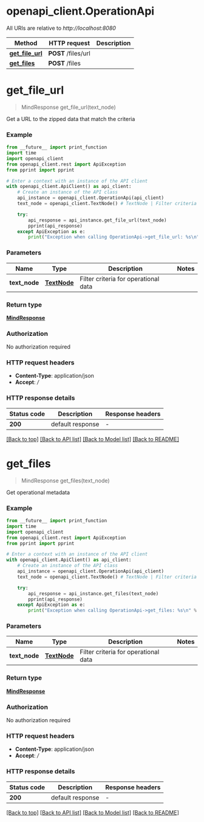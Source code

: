 # openapi_client.OperationApi

All URIs are relative to *http://localhost:8080*

Method | HTTP request | Description
------------- | ------------- | -------------
[**get_file_url**](OperationApi.md#get_file_url) | **POST** /files/url | 
[**get_files**](OperationApi.md#get_files) | **POST** /files | 


# **get_file_url**
> MindResponse get_file_url(text_node)



Get a URL to the zipped data that match the criteria

### Example

```python
from __future__ import print_function
import time
import openapi_client
from openapi_client.rest import ApiException
from pprint import pprint

# Enter a context with an instance of the API client
with openapi_client.ApiClient() as api_client:
    # Create an instance of the API class
    api_instance = openapi_client.OperationApi(api_client)
    text_node = openapi_client.TextNode() # TextNode | Filter criteria for operational data

    try:
        api_response = api_instance.get_file_url(text_node)
        pprint(api_response)
    except ApiException as e:
        print("Exception when calling OperationApi->get_file_url: %s\n" % e)
```

### Parameters

Name | Type | Description  | Notes
------------- | ------------- | ------------- | -------------
 **text_node** | [**TextNode**](TextNode.md)| Filter criteria for operational data | 

### Return type

[**MindResponse**](MindResponse.md)

### Authorization

No authorization required

### HTTP request headers

 - **Content-Type**: application/json
 - **Accept**: */*

### HTTP response details
| Status code | Description | Response headers |
|-------------|-------------|------------------|
**200** | default response |  -  |

[[Back to top]](#) [[Back to API list]](../README.md#documentation-for-api-endpoints) [[Back to Model list]](../README.md#documentation-for-models) [[Back to README]](../README.md)

# **get_files**
> MindResponse get_files(text_node)



Get operational metadata

### Example

```python
from __future__ import print_function
import time
import openapi_client
from openapi_client.rest import ApiException
from pprint import pprint

# Enter a context with an instance of the API client
with openapi_client.ApiClient() as api_client:
    # Create an instance of the API class
    api_instance = openapi_client.OperationApi(api_client)
    text_node = openapi_client.TextNode() # TextNode | Filter criteria for operational data

    try:
        api_response = api_instance.get_files(text_node)
        pprint(api_response)
    except ApiException as e:
        print("Exception when calling OperationApi->get_files: %s\n" % e)
```

### Parameters

Name | Type | Description  | Notes
------------- | ------------- | ------------- | -------------
 **text_node** | [**TextNode**](TextNode.md)| Filter criteria for operational data | 

### Return type

[**MindResponse**](MindResponse.md)

### Authorization

No authorization required

### HTTP request headers

 - **Content-Type**: application/json
 - **Accept**: */*

### HTTP response details
| Status code | Description | Response headers |
|-------------|-------------|------------------|
**200** | default response |  -  |

[[Back to top]](#) [[Back to API list]](../README.md#documentation-for-api-endpoints) [[Back to Model list]](../README.md#documentation-for-models) [[Back to README]](../README.md)

